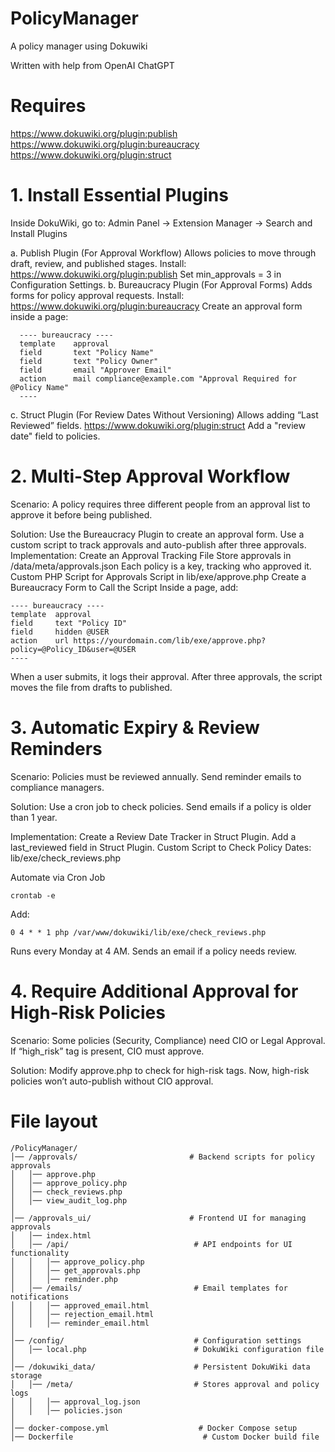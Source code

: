# PolicyManager
A policy manager using Dokuwiki

Written with help from OpenAI ChatGPT

# Requires
https://www.dokuwiki.org/plugin:publish 
https://www.dokuwiki.org/plugin:bureaucracy 
https://www.dokuwiki.org/plugin:struct 

# 1. Install Essential Plugins
Inside DokuWiki, go to:
Admin Panel → Extension Manager → Search and Install Plugins

  a. Publish Plugin (For Approval Workflow)
    Allows policies to move through draft, review, and published stages.
    Install:
      https://www.dokuwiki.org/plugin:publish
    Set min_approvals = 3 in Configuration Settings.
  b. Bureaucracy Plugin (For Approval Forms)
  Adds forms for policy approval requests.
  Install:
    https://www.dokuwiki.org/plugin:bureaucracy
  Create an approval form inside a page:
  ```
    ---- bureaucracy ----
    template    approval
    field       text "Policy Name"  
    field       text "Policy Owner"  
    field       email "Approver Email"
    action      mail compliance@example.com "Approval Required for @Policy Name"
    ----
  ```
  c. Struct Plugin (For Review Dates Without Versioning)
  Allows adding “Last Reviewed” fields.
    https://www.dokuwiki.org/plugin:struct
  Add a "review date" field to policies.

# 2. Multi-Step Approval Workflow
Scenario:
A policy requires three different people from an approval list to approve it before being published.

Solution:
Use the Bureaucracy Plugin to create an approval form.
Use a custom script to track approvals and auto-publish after three approvals.
Implementation:
Create an Approval Tracking File
Store approvals in /data/meta/approvals.json
Each policy is a key, tracking who approved it.
Custom PHP Script for Approvals
Script in lib/exe/approve.php
Create a Bureaucracy Form to Call the Script
Inside a page, add:

```
---- bureaucracy ----
template  approval
field     text "Policy ID"
field     hidden @USER
action    url https://yourdomain.com/lib/exe/approve.php?policy=@Policy_ID&user=@USER
----
```
When a user submits, it logs their approval.
After three approvals, the script moves the file from drafts to published.

# 3. Automatic Expiry & Review Reminders
Scenario:
Policies must be reviewed annually.
Send reminder emails to compliance managers.

Solution:
Use a cron job to check policies.
Send emails if a policy is older than 1 year.

Implementation:
Create a Review Date Tracker in Struct Plugin.
Add a last_reviewed field in Struct Plugin.
Custom Script to Check Policy Dates: lib/exe/check_reviews.php

Automate via Cron Job
```
crontab -e
```
Add:
```
0 4 * * 1 php /var/www/dokuwiki/lib/exe/check_reviews.php
```
Runs every Monday at 4 AM.
Sends an email if a policy needs review.

# 4. Require Additional Approval for High-Risk Policies
Scenario:
Some policies (Security, Compliance) need CIO or Legal Approval.
If “high_risk” tag is present, CIO must approve.

Solution:
Modify approve.php to check for high-risk tags.
Now, high-risk policies won’t auto-publish without CIO approval.

# File layout
```
/PolicyManager/
│── /approvals/                         # Backend scripts for policy approvals
│   │── approve.php
│   │── approve_policy.php
│   │── check_reviews.php
│   │── view_audit_log.php
│
│── /approvals_ui/                      # Frontend UI for managing approvals
│   │── index.html
│   │── /api/                            # API endpoints for UI functionality
│   │   │── approve_policy.php
│   │   │── get_approvals.php
│   │   │── reminder.php
│   │── /emails/                         # Email templates for notifications
│   │   │── approved_email.html
│   │   │── rejection_email.html
│   │   │── reminder_email.html
│
│── /config/                             # Configuration settings
│   │── local.php                        # DokuWiki configuration file
│
│── /dokuwiki_data/                      # Persistent DokuWiki data storage
│   │── /meta/                           # Stores approval and policy logs
│   │   │── approval_log.json
│   │   │── policies.json
│
│── docker-compose.yml                    # Docker Compose setup
│── Dockerfile                             # Custom Docker build file
```

